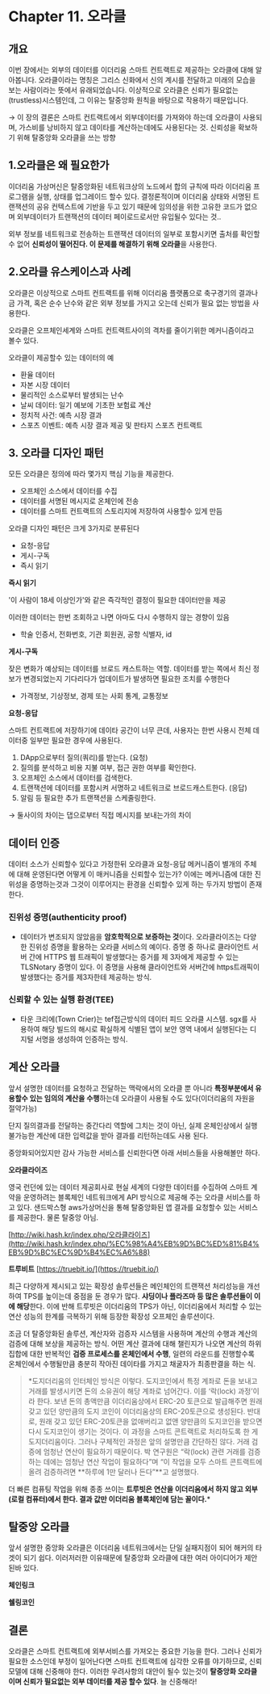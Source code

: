 # Chapter 11. 오라클

## 개요

이번 장에서는 외부의 데이터를 이더리움 스마트 컨트랙트로 제공하는 오라클에 대해 알아봅니다.
오라클이라는 명칭은 그리스 신화에서 신의 계시를 전달하고 미래의 모습을 보는 사람이라는 뜻에서 유래되었습니다. 이상적으로 오라클은 신뢰가 필요없는 (trustless)시스템인데, 그 이유는 탈중앙화 원칙을 바탕으로 작용하기 때문입니다.

→ 이 장의 결론은 스마트 컨트랙트에서 외부데이터를 가져와야 하는데 오라클이 사용되며, 가스비를 낭비하지 않고 데이타를 계산하는데에도 사용된다는 것. 신뢰성을 확보하기 위해 탈중앙화 오라클을 쓰는 방향


## 1.오라클은 왜 필요한가

이더리움 가상머신은 탈중앙화된 네트워크상의 노드에서 합의 규칙에 따라 이더리움 프로그램을 실행, 상태를 업그레이드 할수 있다. 결정론적이며 이더리움 상태와 서명된 트랜잭션의 공유 컨텍스트에 기반을 두고 있기 때문에 임의성을 위한 고유한 코드가 없으며 외부데이터가 트랜잭션의 데이터 페이로드로서만 유입될수 있다는 것..

외부 정보를 네트워크로 전송하는 트랜잭션 데이터의 일부로 포함시키면 출처를 확인할수 없어 **신뢰성이 떨어진다. 이 문제를 해결하기 위해 오라클**을 사용한다.


## 2.오라클 유스케이스과 사례

오라클은 이상적으로 스마트 컨트랙트를 위해 이더리움 플랫폼으로 축구경기의 결과나 금 가격, 혹은 순수 난수와 같은 외부 정보를 가지고 오는데 신뢰가 필요 없는 방법을 사용한다.

오라클은 오프체인세계와 스마트 컨트랙트사이의 격차를 줄이기위한 메커니즘이라고 볼수 있다.

오라클이 제공할수 있는 데이터의 예

- 환율 데이터
- 자본 시장 데이터
- 물리적인 소스로부터 발생되는 난수
- 날씨 데이터: 일기 예보에 기초한 보험료 계산
- 정치적 사건: 예측 시장 결과
- 스포츠 이벤트: 예측 시장 결과 제공 및 판타지 스포츠 컨트랙트


## 3. 오라클 디자인 패턴

모든 오라클은 정의에 따라 몇가지 핵심 기능을 제공한다.

- 오프체인 소스에서 데이터를 수집
- 데이터를 서명된 메시지로 온체인에 전송
- 데이터를 스마트 컨트랙트의 스토리지에 저장하여 사용할수 있게 만듬

오라클 디자인 패턴은 크게 3가지로 분류된다

- 요청-응답
- 게시-구독
- 즉시 읽기

**즉시 읽기**

'이 사람이 18세 이상인가'와 같은 즉각적인 결정이 필요한 데이터만을 제공

이러한 데이터는 한번 조회하고 나면 아마도 다시 수행하지 않는 경향이 있음

- 학술 인증서, 전화번호, 기관 회원권, 공항 식별자, id

**게시-구독**

잦은 변화가 예상되는 데이터를 브로드 캐스트하는 역할. 데이터를 받는 쪽에서 최신 정보가 변경되었는지 기다리다가 업데이트가 발생하면 필요한 조치를 수행한다

- 가격정보, 기상정보, 경제 또는 사회 통계, 교통정보

**요청-응답**

스마트 컨트랙트에 저장하기에 데이타 공간이 너무 큰데, 사용자는 한번 사용시 전체 데이터중 일부만 필요한 경우에 사용된다.

1. DApp으로부터 질의(쿼리)를 받는다. (요청)
2. 질의를 분석하고 비용 지불 여부, 접근 권한 여부를 확인한다.
3. 오프체인 소스에서 데이터를 검색한다.
4. 트랜잭션에 데이터를 포함시켜 서명하고 네트워크로 브로드캐스트한다. (응답)
5. 알림 등 필요한 추가 트랜잭션을 스케줄링한다.

→ 둘사이의 차이는 댑으로부터 직접 메시지를 보내는가의 차이


## 데이터 인증

데이터 소스가 신뢰할수 있다고 가정한뒤 오라클과 요청-응답 메커니즘이 별개의 주체에 대해 운영된다면 어떻게 이 매커니즘을 신뢰할수 있는가? 이에는 메커니즘에 대한 진위성을 증명하는것과 그것이 이루어지는 환경을 신뢰할수 있게 하는 두가지 방법이 존재한다.

### 진위성 증명(authenticity proof)

- 데이터가 변조되지 않았음을 **암호학적으로 보증하는 것**이다. 오라클라이즈는 다양한 진위성 증명을 활용하는 오라클 서비스의 예이다. 증명 중 하나로 클라이언트 서버 간에 HTTPS 웹 트래픽이 발생했다는 증거를 제 3자에게 제공할 수 있는 TLSNotary 증명이 있다. 이 증명을 사용해 클라이언트와 서버간에 https트래픽이 발생했다는 증거를 제3자한테 제공하는 방식.

### 신뢰할 수 있는 실행 환경(TEE)

- 타운 크리에(Town Crier)는 tef접근방식의 데이터 피드 오라클 시스템. sgx를 사용하여 해당 빌드의 해시로 확실하게 식별된 앱이 보안 영역 내에서 실행된다는 디지털 서명을 생성하여 인증하는 방식.


## 계산 오라클

앞서 설명한 데이터를 요청하고 전달하는 맥락에서의 오라클 뿐 아니라 **특정부분에서 유용할수 있는 임의의 계산을 수행**하는데 오라클이 사용될 수도 있다(이더리움의 자원을 절약가능)

단지 질의결과를 전달하는 중간다리 역할에 그치는 것이 아닌, 실제 온체인상에서 실행불가능한 계산에 대한 입력값을 받아 결과를 리턴하는데도 사용 된다.

중앙화되어있지만 감사 가능한 서비스를 신뢰한다면 아래 서비스들을 사용해볼만 하다.

**오라클라이즈**

영국 런던에 있는 데이터 제공회사로 현실 세계의 다양한 데이터를 수집하여 스마트 계약을 운영하려는 블록체인 네트워크에게 API 방식으로 제공해 주는 오라클 서비스를 하고 있다. 샌드박스형 aws가상머신을 통해 탈중앙화된 앱 결과를 요청할수 있는 서비스를 제공한다. 물론 탈중앙 아님.

[http://wiki.hash.kr/index.php/오라클라이즈](http://wiki.hash.kr/index.php/%EC%98%A4%EB%9D%BC%ED%81%B4%EB%9D%BC%EC%9D%B4%EC%A6%88)

**트루비트** [https://truebit.io/](https://truebit.io/)

최근 다양하게 제시되고 있는 확장성 솔루션들은 메인체인의 트랜잭션 처리성능을 개선하여 TPS를 높이는데 중점을 둔 경우가 많다. **샤딩이나 플라즈마 등 많은 솔루션들이 이에 해당**한다. 이에 반해 트루빗은 이더리움의 TPS가 아닌, 이더리움에서 처리할 수 있는 연산 성능의 한계를 극복하기 위해 등장한 확장성 오프체인 솔루션이다.

조금 더 탈중앙화된 솔루션, 계산자와 검증자 시스템을 사용하며 계산의 수행과 계산의 검증에 대해 보상을 제공하는 방식. 어떤 계산 결과에 대해 챌린지가 나오면 계산의 하위 집합에 대한 반복적인 **검증 프로세스를 온체인에서 수행**, 일련의 라운드를 진행할수록 온체인에서 수행될만큼 충분히 작아진 데이타를 가지고 채굴자가 최종판결을 하는 식.

> *도지더리움의 인터체인 방식은 이렇다. 도지코인에서 특정 계좌로 돈을 보내고 거래를 발생시키면 돈의 소유권이 해당 계좌로 넘어간다. 이를 ‘락(lock) 과정’이라 한다. 보낸 돈의 총액만큼 이더리움상에서 ERC-20 토큰으로 발급해주면 원래 갖고 있던 양만큼의 도지 코인이 이더리움상의 ERC-20토큰으로 생성된다. 반대로, 원래 갖고 있던 ERC-20토큰을 없애버리고 없앤 양만큼의 도지코인을 받으면 다시 도지코인이 생기는 것이다. 이 과정을 스마트 콘트랙트로 처리하도록 한 게 도지더리움이다.
그러나 구체적인 과정은 앞의 설명만큼 간단하진 않다. 거래 검증에 엄청난 연산이 필요하기 때문이다. 박 연구원은 “락(lock) 관련 거래를 검증하는 데에는 엄청난 연산 작업이 필요하다”며 “이 작업을 모두 스마트 콘트랙트에 올려 검증하려면 **하루에 1만 달러나 든다”**고 설명했다.

더 빠른 컴퓨팅 작업을 위해 종종 쓰이는 **트루빗은 연산을 이더리움에서 하지 않고 외부(로컬 컴퓨터)에서 한다. 결과 값만 이더리움 블록체인에 담는 꼴이다.***


## 탈중앙 오라클

앞서 설명한 중앙화 오라클은 이더리움 네트워크에서는 단일 실패지점이 되어 해커의 타겟이 되기 쉽다. 이러저러한 이유때문에 탈중앙화 오라클에 대한 여러 아이디어가 제안된바 있다.

**체인링크**

**쉘링코인**


## 결론

오라클은 스마트 컨트랙트에 외부서비스를 가져오는 중요한 기능을 한다. 그러나 신뢰가 필요한 소스인데 부정이 일어난다면 스마트 컨트랙트에 심각한 오류를 야기하므로, 신뢰모델에 대해 신중해야 한다. 이러한 우려사항의 대안이 될수 있는것이 **탈중앙화 오라클이며 신뢰가 필요없는 외부 데이터를 제공 할수 있다**. 늘 신중해라!